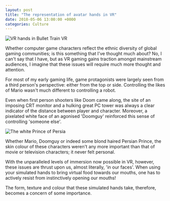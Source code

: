 ```yaml
---
layout: post
title: "The representation of avatar hands in VR"
date: 2018-05-06 13:00:00 +0000
categories: Culture
---
```

![VR hands in Bullet Train VR ](http://lisapeyton.com/wp-content/uploads/2017/04/oculus-touch-games-1474923390-c5lu-column-width-inline-1479742308-eIRM-column-width-inline.jpg)

Whether computer game characters reflect the ethnic diversity of global gaming communities; is this something that I've thought much about? No, I can't say that I have, but as VR gaming gains traction amongst mainstream audiences, I imagine that these issues will require much more thought and attention.

For most of my early gaming life, game protagonists were largely seen from a third person's perspective: either from the top or side. Controlling the likes of Mario wasn't much different to controlling a robot.

Even when first person shooters like Doom came along, the site of an imposing CRT monitor and a hulking great PC tower was always a clear indicator of the distance between player and character. Moreover, a pixelated white face of an agonised 'Doomguy' reinforced this sense of controlling 'someone else'.

![The white Prince of Persia](https://steemit-production-imageproxy-upload.s3.amazonaws.com/DQmRMANyx6u5472AuFdY7Z9mzSm6P9yqVnefEnWuSVZfrAp)

Whether Mario, Doomguy or indeed some blond haired Persian Prince, the skin colour of these characters weren't any more important than that of movie or television characters; it never felt personal.

With the unparalleled levels of immersion now possible in VR, however, these issues are thrust upon us, almost literally, 'in our faces'. When using your simulated hands to bring virtual food towards our mouths, one has to actively resist from instinctively opening our mouths! 

The form, texture and colour that these simulated hands take, therefore, becomes a concern of some importance.



